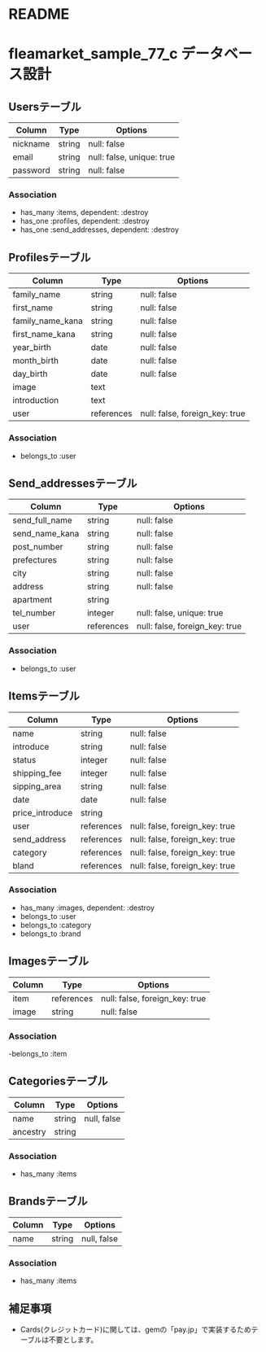# README
# fleamarket_sample_77_c データベース設計
## Usersテーブル
|Column|Type|Options|
|------|----|-------|
|nickname|string|null: false|
|email|string|null: false, unique: true|
|password|string|null: false|
### Association
- has_many :items, dependent: :destroy
- has_one :profiles, dependent: :destroy
- has_one :send_addresses, dependent: :destroy

## Profilesテーブル
|Column|Type|Options|
|------|----|-------|
|family_name|string|null: false|
|first_name|string|null: false|
|family_name_kana|string|null: false|
|first_name_kana|string|null: false|
|year_birth|date|null: false|
|month_birth|date|null: false|
|day_birth|date|null: false|
|image|text||
|introduction|text||
|user|references|null: false, foreign_key: true|
### Association
- belongs_to :user

## Send_addressesテーブル
|Column|Type|Options|
|------|----|-------|
|send_full_name|string|null: false|
|send_name_kana|string|null: false|
|post_number|string|null: false|
|prefectures|string|null: false|
|city|string|null: false|
|address|string|null: false|
|apartment|string||
|tel_number|integer|null: false, unique: true|
|user|references|null: false, foreign_key: true|
### Association
- belongs_to :user

## Itemsテーブル
|Column|Type|Options|
|------|----|-------|
|name|string|null: false|
|introduce|string|null: false|
|status|integer|null: false|
|shipping_fee|integer|null: false|
|sipping_area|string|null: false|
|date|date|null: false|
|price_introduce|string||
|user|references|null: false, foreign_key: true|
|send_address|references|null: false, foreign_key: true|
|category|references|null: false, foreign_key: true|
|bland|references|null: false, foreign_key: true|
### Association
- has_many :images, dependent: :destroy
- belongs_to :user
- belongs_to :category
- belongs_to :brand

## Imagesテーブル
|Column|Type|Options|
|------|----|-------|
|item|references|null: false, foreign_key: true|
|image|string|null: false|
### Association
-belongs_to :item

## Categoriesテーブル
|Column|Type|Options|
|------|----|-------|
|name|string|null, false|
|ancestry|string||
### Association
- has_many :items

## Brandsテーブル
|Column|Type|Options|
|------|----|-------|
|name|string|null, false|
### Association
- has_many :items

## 補足事項
- Cards(クレジットカード)に関しては、gemの「pay.jp」で実装するためテーブルは不要とします。